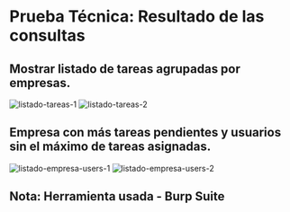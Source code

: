 

# Prueba Técnica: Resultado de las consultas

## Mostrar listado de tareas agrupadas por empresas.
![listado-tareas-1](https://github.com/Jonathan-rp/prueba-api/assets/88857176/36e8ebad-fc22-4d21-8502-7dc6e07ff30c)
![listado-tareas-2](https://github.com/Jonathan-rp/prueba-api/assets/88857176/b2ab4025-2cad-4f3f-a38b-1f1e09607a86)

## Empresa con más tareas pendientes y usuarios sin el máximo de tareas asignadas.
![listado-empresa-users-1](https://github.com/Jonathan-rp/prueba-api/assets/88857176/ca003363-fd8e-4fbf-aa9f-8540a8a31111)
![listado-empresa-users-2](https://github.com/Jonathan-rp/prueba-api/assets/88857176/d898d96e-6894-4cd2-a324-e36c1ca69036)

## Nota: Herramienta usada - Burp Suite

